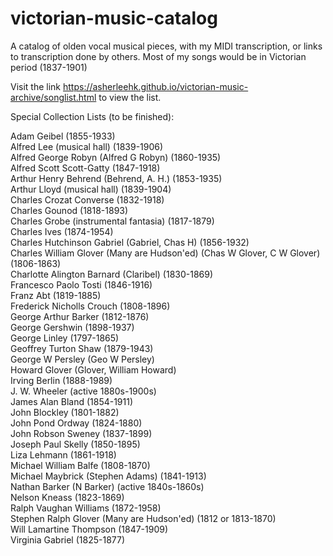 # victorian-music-catalog
A catalog of olden vocal musical pieces, with my MIDI transcription, or links to transcription done by others. Most of my songs would be in Victorian period (1837-1901)

Visit the link https://asherleehk.github.io/victorian-music-archive/songlist.html to view the list.

Special Collection Lists (to be finished):

Adam Geibel (1855-1933)<br>
Alfred Lee (musical hall) (1839-1906)<br>
Alfred George Robyn (Alfred G Robyn) (1860-1935)<br>
Alfred Scott Scott-Gatty (1847-1918)<br>
Arthur Henry Behrend (Behrend, A. H.) (1853-1935)<br>
Arthur Lloyd (musical hall) (1839-1904)<br>
Charles Crozat Converse (1832-1918)<br>
Charles Gounod (1818-1893)<br>
Charles Grobe (instrumental fantasia) (1817-1879)<br>
Charles Ives (1874-1954) <br>
Charles Hutchinson Gabriel (Gabriel, Chas H) (1856-1932)<br>
Charles William Glover (Many are Hudson'ed) (Chas W Glover, C W Glover) (1806-1863)<br>
Charlotte Alington Barnard (Claribel) (1830-1869)<br>
Francesco Paolo Tosti (1846-1916)<br>
Franz Abt (1819-1885)<br>
Frederick Nicholls Crouch (1808-1896)<br>
George Arthur Barker (1812-1876)<br>
George Gershwin (1898-1937)<br>
George Linley (1797-1865)<br>
Geoffrey Turton Shaw (1879-1943)<br>
George W Persley (Geo W Persley) <br>
Howard Glover (Glover, William Howard)<br>
Irving Berlin (1888-1989)<br>
J. W. Wheeler (active 1880s-1900s)<br>
James Alan Bland (1854-1911)<br>
John Blockley (1801-1882)<br>
John Pond Ordway (1824-1880)<br>
John Robson Sweney (1837-1899)<br>
Joseph Paul Skelly (1850-1895)<br>
Liza Lehmann (1861-1918)<br>
Michael William Balfe (1808-1870)<br>
Michael Maybrick (Stephen Adams) (1841-1913)<br>
Nathan Barker (N Barker) (active 1840s-1860s) <br>
Nelson Kneass (1823-1869)<br>
Ralph Vaughan Williams (1872-1958)<br>
Stephen Ralph Glover (Many are Hudson'ed) (1812 or 1813-1870)<br>
Will Lamartine Thompson (1847-1909)<br>
Virginia Gabriel (1825-1877)<br>
